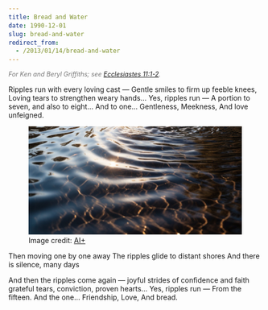```yaml
---
title: Bread and Water
date: 1990-12-01
slug: bread-and-water
redirect_from:
  - /2013/01/14/bread-and-water
---
```


<p style="font-style:italic;font-size:90%;color:#777;">For Ken and Beryl Griffiths; see <a href="http://www.lds.org/scriptures/ot/eccl/11.1-2?lang=eng#1" target="_blank">Ecclesiastes 11:1-2</a>.</p>

<p class="poetry">Ripples run with every loving cast &mdash; 
Gentle smiles to firm up feeble knees,
Loving tears to strengthen weary hands...
Yes, ripples run &mdash; 
A portion to seven, and also to eight...
And to one...
Gentleness,
Meekness,
And love unfeigned.</p>

<figure><img alt="ripples on water" src="assets/ripples.jpg" /><figcaption>Image credit: <a href="ai-art">AI+</a></figcaption></figure>

<p class="poetry">Then moving one by one away
The ripples glide to distant shores
And there is silence, many days

And then the ripples come again &mdash; 
joyful strides of confidence and faith
grateful tears, conviction, proven hearts...
Yes, ripples run &mdash; 
From the fifteen.
And the one...
Friendship,
Love,
And bread.</p>